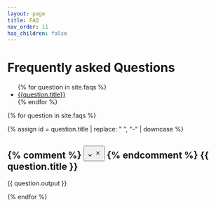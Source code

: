 ```yaml
---
layout: page
title: FAQ
nav_order: 11
has_children: false
---
```


# Frequently asked Questions

<ul>
{% for question in site.faqs %}
    <li>
        <a href='#{{question.title | replace: " ", "-" | downcase }}'>{{question.title}}</a>
    </li>
{% endfor %}
</ul>

{% for question in site.faqs %}

{% assign id = question.title | replace: " ", "-" | downcase  %}

<h2 id='{{id}}' class='question'>
    {% comment %}
    <button type="button" name="button" class="btn text-delta float-right ml-2" onclick='toggleParagraph(this);'>
        <svg class="svg-icon closed" xmlns="http://www.w3.org/2000/svg" height="21px" viewBox="2 0 21 14" width="14px" fill="#000000"><path d="M24 24H0V0h24v24z" fill="none" opacity=".87"/><path d="M16.59 8.59L12 13.17 7.41 8.59 6 10l6 6 6-6-1.41-1.41z"/></svg>
        <svg class="svg-icon opened" xmlns="http://www.w3.org/2000/svg" height="26px" viewBox="0 4 26 14" width="14px" fill="#000000"><path d="M0 0h24v24H0V0z" fill="none"/><path d="M19 6.41L17.59 5 12 10.59 6.41 5 5 6.41 10.59 12 5 17.59 6.41 19 12 13.41 17.59 19 19 17.59 13.41 12 19 6.41z"/></svg>
    </button>
    {% endcomment %}
    {{ question.title }}
</h2>

<div id='{{id}}_box' class='w3-animate-opacity answer'>
    {{ question.output }}
</div>

    
{% endfor %}

